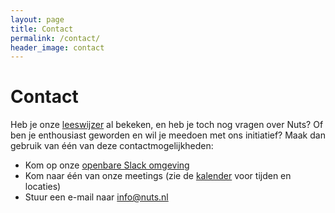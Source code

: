 ```yaml
---
layout: page
title: Contact
permalink: /contact/
header_image: contact
---
```


# Contact

Heb je onze [leeswijzer](/leeswijzer) al bekeken, en heb je toch nog vragen over
Nuts? Of ben je enthousiast geworden en wil je meedoen met ons initiatief? Maak
dan gebruik van één van deze contactmogelijkheden:

  * Kom op onze [openbare Slack omgeving](https://join.slack.com/t/nuts-foundation/shared_invite/zt-yix61es0-kEMbrNdEgj89vyNZi49fYA)
  * Kom naar één van onze meetings (zie de [kalender](/kalender) voor tijden en locaties)
  * Stuur een e-mail naar [info@nuts.nl](mailto:info@nuts.nl)
